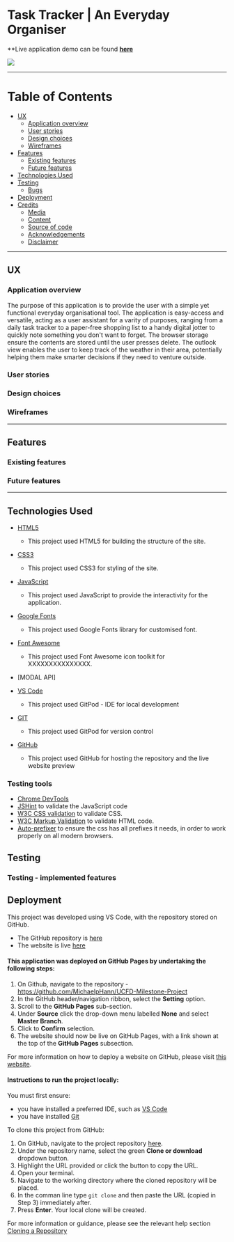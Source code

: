# Task Tracker | An Everyday Organiser

**Live application demo can be found [**here**](>>>>>>>)

![](testing/responsive.PNG)
_____

# Table of Contents

* [UX](#UX)
  * [Application overview](#Application-overview)
  * [User stories](#User-stories)
  * [Design choices](#Design-choices)
  * [Wireframes](#Wireframes)
* [Features](#Features)
  * [Existing features](#Existing-features)
  * [Future features](#Future-features)
* [Technologies Used](#Technologies-Used)
* [Testing](#Testing)
  * [Bugs](#Bugs)
* [Deployment](#Deployment)
* [Credits](#Credits)
  * [Media](#Media)
  * [Content](#Content)
  * [Source of code](#Source-of-codes)
  * [Acknowledgements](#Acknowledgements)
  * [Disclaimer](#Disclaimer)

_____

## UX

### Application overview

The purpose of this application is to provide the user with a simple yet functional everyday organisational tool. The application is easy-access and versatile, acting as a user assistant for a varity of purposes, ranging from a daily task tracker to a paper-free shopping list to a handy digital jotter to quickly note something you don't want to forget. The browser storage ensure the contents are stored until the user presses delete. The outlook view enables the user to keep track of the weather in their area, potentially helping them make smarter decisions if they need to venture outside.

### User stories



### Design choices




### Wireframes




_____

## Features

### Existing features




### Future features


_____

## Technologies Used

* [HTML5](https://en.wikipedia.org/wiki/HTML5)
  - This project used HTML5 for building the structure of the site.
* [CSS3](https://en.wikipedia.org/wiki/Cascading_Style_Sheets) 
  - This project used CSS3 for styling of the site.
* [JavaScript](https://www.javascript.com/)
  - This project used JavaScript to provide the interactivity for the application.
* [Google Fonts](https://fonts.google.com/) 
  - This project used Google Fonts library for customised font.
* [Font Awesome](https://fontawesome.com/) 
  - This project used Font Awesome icon toolkit for XXXXXXXXXXXXXXX.
* [MODAL API]

* [VS Code](https://code.visualstudio.com/) 
  - This project used GitPod - IDE for local development
* [GIT](https://git-scm.com/) 
  - This project used GitPod for version control
* [GitHub](https://github.com/) 
  - This project used GitHub for hosting the repository and the live website preview

### Testing tools

* [Chrome DevTools](https://developers.google.com/web/tools/chrome-devtools) 
* [JSHint](https://jshint.com/) to validate the JavaScript code
* [W3C CSS validation](https://jigsaw.w3.org/css-validator/) to validate CSS. 
* [W3C Markup Validation](https://validator.w3.org/) to validate HTML code.
* [Auto-prefixer](https://autoprefixer.github.io/) to ensure the css has all prefixes it needs, in order  to work properly on all modern browsers. 

## Testing


### Testing - implemented features





## Deployment

This project was developed using VS Code, with the repository stored on GitHub.

* The GitHub repository is [here](XXXXXXXX)
* The website is live [here](XXXXXXXX)

#### This application was deployed on GitHub Pages by undertaking the following steps:
1. On Github, navigate to the repository - https://github.com/MichaelpHann/UCFD-Milestone-Project
2. In the GitHub header/navigation ribbon, select the **Setting** option.
3. Scroll to the **GitHub Pages** sub-section.
4. Under **Source** click the drop-down menu labelled **None** and select **Master Branch**.
5. Click to **Confirm** selection.
6. The website should now be live on GitHub Pages, with a link shown at the top of the **GitHub Pages** subsection.

For more information on how to deploy a website on GitHub, please visit [this website](https://help.github.com/en/github/working-with-github-pages/configuring-a-publishing-source-for-your-github-pages-site).

#### Instructions to run the project locally:
You must first ensure:
  * you have installed a preferred IDE, such as [VS Code](https://code.visualstudio.com/)
  * you have installed [Git](https://git-scm.com/)

To clone this project from GitHub:

1. On GitHub, navigate to the project repository [here](XXXXXXXX).
2. Under the repository name, select the green **Clone or download** dropdown button.
3. Highlight the URL provided or click the button to copy the URL.
4. Open your terminal.
5. Navigate to the working directory where the cloned repository will be placed.
6. In the comman line type `git clone` and then paste the URL (copied in Step 3) immediately after.
7. Press **Enter**. Your local clone will be created.

For more information or guidance, please see the relevant help section [Cloning a Repository](https://help.github.com/en/github/creating-cloning-and-archiving-repositories/cloning-a-repository)

